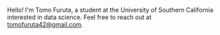 Hello! I'm Tomo Furuta, a student at the University of Southern California interested in data science.
Feel free to reach out at tomofuruta42@gmail.com.

<!---
tomofuruta/tomofuruta is a ✨ special ✨ repository because its `README.md` (this file) appears on your GitHub profile.
You can click the Preview link to take a look at your changes.
--->

